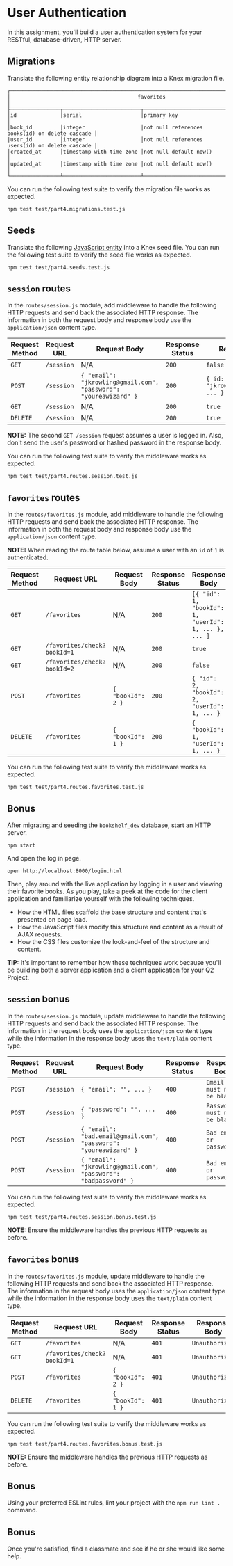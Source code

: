 # User Authentication

In this assignment, you'll build a user authentication system for your RESTful, database-driven, HTTP server.

## Migrations

Translate the following entity relationship diagram into a Knex migration file.

```text
┌───────────────────────────────────────────────────────────────────────────────────────────┐
│                                         favorites                                         │
├────────────────┬─────────────────────────┬────────────────────────────────────────────────┤
│id              │serial                   │primary key                                     │
│book_id         │integer                  │not null references books(id) on delete cascade │
|user_id         │integer                  │not null references users(id) on delete cascade │
│created_at      │timestamp with time zone │not null default now()                          │
│updated_at      │timestamp with time zone │not null default now()                          │
└────────────────┴─────────────────────────┴────────────────────────────────────────────────┘
```

You can run the following test suite to verify the migration file works as expected.

```shell
npm test test/part4.migrations.test.js
```

## Seeds

Translate the following [JavaScript entity](https://gist.github.com/ryansobol/0bcc0058af3ce5823263ac005a34b050) into a Knex seed file. You can run the following test suite to verify the seed file works as expected.

```shell
npm test test/part4.seeds.test.js
```

## `session` routes

In the `routes/session.js` module, add middleware to handle the following HTTP requests and send back the associated HTTP response. The information in both the request body and response body use the `application/json` content type.

| Request Method | Request URL        | Request Body                                                     | Response Status | Response Body                                    |
|----------------|--------------------|------------------------------------------------------------------|-----------------|--------------------------------------------------|
| `GET`          | `/session`         | N/A                                                              | `200`           | `false`                                          |
| `POST`         | `/session`         | `{ "email": "jkrowling@gmail.com", "password": "youreawizard" }` | `200`           | `{ id: 1, "email": "jkrowling@gmail.com", ... }` |
| `GET`          | `/session`         | N/A                                                              | `200`           | `true`                                           |
| `DELETE`       | `/session`         | N/A                                                              | `200`           | `true`                                           |

**NOTE:** The second `GET /session` request assumes a user is logged in. Also, don't send the user's password or hashed password in the response body.

You can run the following test suite to verify the middleware works as expected.

```shell
npm test test/part4.routes.session.test.js
```

## `favorites` routes

In the `routes/favorites.js` module, add middleware to handle the following HTTP requests and send back the associated HTTP response. The information in both the request body and response body use the `application/json` content type.

**NOTE:** When reading the route table below, assume a user with an `id` of `1` is authenticated.

| Request Method | Request URL                 | Request Body       | Response Status | Response Body                                        |
|----------------|-----------------------------|--------------------|-----------------|------------------------------------------------------|
| `GET`          | `/favorites`                | N/A                | `200`           | `[{ "id": 1, "bookId": 1, "userId": 1, ... }, ... ]` |
| `GET`          | `/favorites/check?bookId=1` | N/A                | `200`           | `true`                                               |
| `GET`          | `/favorites/check?bookId=2` | N/A                | `200`           | `false`                                              |
| `POST`         | `/favorites`                | `{ "bookId": 2 } ` | `200`           | `{ "id": 2, "bookId": 2, "userId": 1, ... }`         |
| `DELETE`       | `/favorites`                | `{ "bookId": 1 }`  | `200`           | `{ "bookId": 1, "userId": 1, ... }`                  |

You can run the following test suite to verify the middleware works as expected.

```shell
npm test test/part4.routes.favorites.test.js
```

## Bonus

After migrating and seeding the `bookshelf_dev` database, start an HTTP server.

```shell
npm start
```

And open the log in page.

```shell
open http://localhost:8000/login.html
```

Then, play around with the live application by logging in a user and viewing their favorite books. As you play, take a peek at the code for the client application and familiarize yourself with the following techniques.

- How the HTML files scaffold the base structure and content that's presented on page load.
- How the JavaScript files modify this structure and content as a result of AJAX requests.
- How the CSS files customize the look-and-feel of the structure and content.

**TIP:** It's important to remember how these techniques work because you'll be building both a server application and a client application for your Q2 Project.

## `session` bonus

In the `routes/session.js` module, update middleware to handle the following HTTP requests and send back the associated HTTP response. The information in the request body uses the `application/json` content type while the information in the response body uses the `text/plain` content type.

| Request Method | Request URL        | Request Body                                                     | Response Status | Response Body                |
|----------------|--------------------|------------------------------------------------------------------|-----------------|------------------------------|
| `POST`         | `/session`         | `{ "email": "", ... }`                                           | `400`           | `Email must not be blank`    |
| `POST`         | `/session`         | `{ "password": "", ... }`                                        | `400`           | `Password must not be blank` |
| `POST`         | `/session`         | `{ "email": "bad.email@gmail.com", "password": "youreawizard" }` | `400`           | `Bad email or password`      |
| `POST`         | `/session`         | `{ "email": "jkrowling@gmail.com", "password": "badpassword" }`  | `400`           | `Bad email or password`      |

You can run the following test suite to verify the middleware works as expected.

```shell
npm test test/part4.routes.session.bonus.test.js
```

**NOTE:** Ensure the middleware handles the previous HTTP requests as before.

## `favorites` bonus

In the `routes/favorites.js` module, update middleware to handle the following HTTP requests and send back the associated HTTP response. The information in the request body uses the `application/json` content type while the information in the response body uses the `text/plain` content type.

| Request Method | Request URL                 | Request Body      | Response Status | Response Body  |
|----------------|-----------------------------|-------------------|-----------------|----------------|
| `GET`          | `/favorites`                | N/A               | `401`           | `Unauthorized` |
| `GET`          | `/favorites/check?bookId=1` | N/A               | `401`           | `Unauthorized` |
| `POST`         | `/favorites`                | `{ "bookId": 2 }` | `401`           | `Unauthorized` |
| `DELETE`       | `/favorites`                | `{ "bookId": 1 }` | `401`           | `Unauthorized` |

You can run the following test suite to verify the middleware works as expected.

```shell
npm test test/part4.routes.favorites.bonus.test.js
```

**NOTE:** Ensure the middleware handles the previous HTTP requests as before.

## Bonus

Using your preferred ESLint rules, lint your project with the `npm run lint .` command.

## Bonus

Once you're satisfied, find a classmate and see if he or she would like some help.
